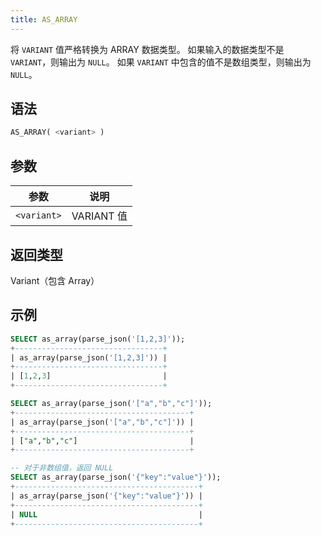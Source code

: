 ```yaml
---
title: AS_ARRAY
---
```


将 `VARIANT` 值严格转换为 ARRAY 数据类型。
如果输入的数据类型不是 `VARIANT`，则输出为 `NULL`。
如果 `VARIANT` 中包含的值不是数组类型，则输出为 `NULL`。

## 语法

```sql
AS_ARRAY( <variant> )
```

## 参数

| 参数        | 说明          |
|-------------|---------------|
| `<variant>` | VARIANT 值    |

## 返回类型

Variant（包含 Array）

## 示例

```sql
SELECT as_array(parse_json('[1,2,3]'));
+---------------------------------+
| as_array(parse_json('[1,2,3]')) |
+---------------------------------+
| [1,2,3]                         |
+---------------------------------+

SELECT as_array(parse_json('["a","b","c"]'));
+---------------------------------------+
| as_array(parse_json('["a","b","c"]')) |
+---------------------------------------+
| ["a","b","c"]                         |
+---------------------------------------+

-- 对于非数组值，返回 NULL
SELECT as_array(parse_json('{"key":"value"}'));
+-----------------------------------------+
| as_array(parse_json('{"key":"value"}')) |
+-----------------------------------------+
| NULL                                    |
+-----------------------------------------+
```